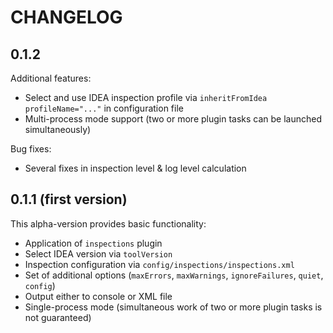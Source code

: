 # CHANGELOG

## 0.1.2

Additional features:

 * Select and use IDEA inspection profile via `inheritFromIdea profileName="..."` in configuration file
 * Multi-process mode support (two or more plugin tasks can be launched simultaneously)
 
Bug fixes:

 * Several fixes in inspection level & log level calculation 

## 0.1.1 (first version)

This alpha-version provides basic functionality:

 * Application of `inspections` plugin
 * Select IDEA version via `toolVersion`
 * Inspection configuration via `config/inspections/inspections.xml`
 * Set of additional options (`maxErrors`, `maxWarnings`, `ignoreFailures`, `quiet`, `config`)
 * Output either to console or XML file
 * Single-process mode (simultaneous work of two or more plugin tasks is not guaranteed)